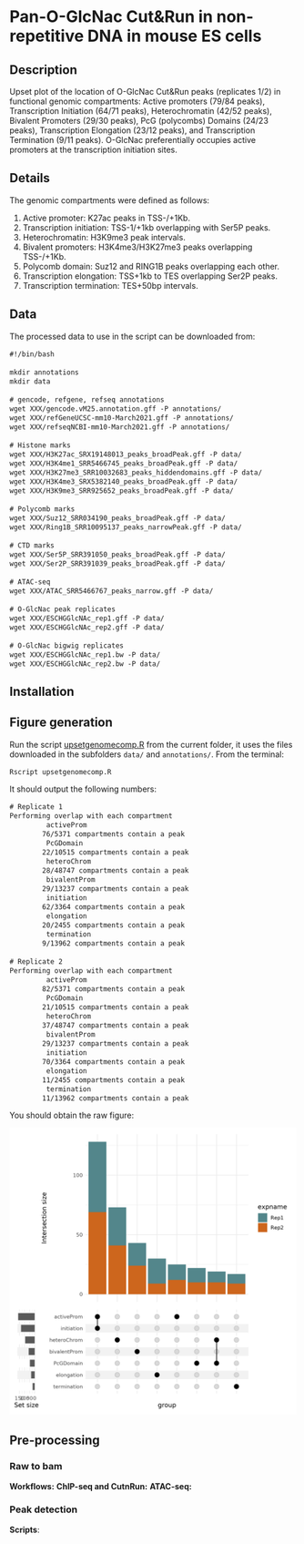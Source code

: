 # Pan-O-GlcNac Cut&Run in non-repetitive DNA in mouse ES cells

## Description

Upset plot of the location of O-GlcNac Cut&Run peaks (replicates 1/2) in functional genomic compartments: Active promoters (79/84 peaks), Transcription Initiation (64/71 peaks), Heterochromatin (42/52 peaks), Bivalent Promoters (29/30 peaks), PcG (polycombs) Domains (24/23 peaks), Transcription Elongation (23/12 peaks), and Transcription Termination (9/11 peaks). O-GlcNac preferentially occupies active promoters at the transcription initiation sites.

## Details

The genomic compartments were defined as follows:

1) Active promoter: K27ac peaks in TSS-/+1Kb.
2) Transcription initiation: TSS-1/+1kb overlapping with Ser5P peaks.
3) Heterochromatin: H3K9me3 peak intervals.
4) Bivalent promoters: H3K4me3/H3K27me3 peaks overlapping TSS-/+1Kb. 
5) Polycomb domain: Suz12 and RING1B peaks overlapping each other.
6) Transcription elongation: TSS+1kb to TES overlapping Ser2P peaks.
7) Transcription termination: TES+50bp intervals.

## Data

The processed data to use in the script can be downloaded from:

```
#!/bin/bash

mkdir annotations
mkdir data

# gencode, refgene, refseq annotations
wget XXX/gencode.vM25.annotation.gff -P annotations/
wget XXX/refGeneUCSC-mm10-March2021.gff -P annotations/
wget XXX/refseqNCBI-mm10-March2021.gff -P annotations/

# Histone marks
wget XXX/H3K27ac_SRX19148013_peaks_broadPeak.gff -P data/
wget XXX/H3K4me1_SRR5466745_peaks_broadPeak.gff -P data/
wget XXX/H3K27me3_SRR10032683_peaks_hiddendomains.gff -P data/
wget XXX/H3K4me3_SRX5382140_peaks_broadPeak.gff -P data/
wget XXX/H3K9me3_SRR925652_peaks_broadPeak.gff -P data/

# Polycomb marks
wget XXX/Suz12_SRR034190_peaks_broadPeak.gff -P data/
wget XXX/Ring1B_SRR10095137_peaks_narrowPeak.gff -P data/

# CTD marks
wget XXX/Ser5P_SRR391050_peaks_broadPeak.gff -P data/
wget XXX/Ser2P_SRR391039_peaks_broadPeak.gff -P data/

# ATAC-seq
wget XXX/ATAC_SRR5466767_peaks_narrow.gff -P data/

# O-GlcNac peak replicates
wget XXX/ESCHGGlcNAc_rep1.gff -P data/
wget XXX/ESCHGGlcNAc_rep2.gff -P data/

# O-GlcNac bigwig replicates
wget XXX/ESCHGGlcNAc_rep1.bw -P data/
wget XXX/ESCHGGlcNAc_rep2.bw -P data/
```


## Installation

## Figure generation

Run the script [upsetgenomecomp.R](upsetgenomecomp.R) from the current folder, it uses the files downloaded in the subfolders `data/` and `annotations/`. From the terminal:

```
Rscript upsetgenomecomp.R
```

It should output the following numbers:

```
# Replicate 1
Performing overlap with each compartment
		 activeProm
		76/5371 compartments contain a peak
		 PcGDomain
		22/10515 compartments contain a peak
		 heteroChrom
		28/48747 compartments contain a peak
		 bivalentProm
		29/13237 compartments contain a peak
		 initiation
		62/3364 compartments contain a peak
		 elongation
		20/2455 compartments contain a peak
		 termination
		9/13962 compartments contain a peak

# Replicate 2
Performing overlap with each compartment
		 activeProm
		82/5371 compartments contain a peak
		 PcGDomain
		21/10515 compartments contain a peak
		 heteroChrom
		37/48747 compartments contain a peak
		 bivalentProm
		29/13237 compartments contain a peak
		 initiation
		70/3364 compartments contain a peak
		 elongation
		11/2455 compartments contain a peak
		 termination
		11/13962 compartments contain a peak
```

You should obtain the raw figure:

![Upset plot](complexUpset.png)


## Pre-processing

### Raw to bam

**Workflows:**
**ChIP-seq and CutnRun:**
**ATAC-seq:**

### Peak detection

**Scripts**: